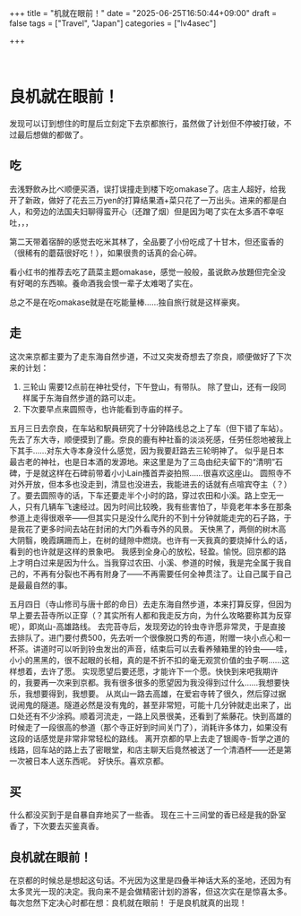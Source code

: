 +++
title = "机就在眼前！"
date = "2025-06-25T16:50:44+09:00"
draft = false
tags = ["Travel", "Japan"]
categories = ["lv4asec"]

+++

<br>


# 良机就在眼前！

发现可以订到想住的町屋后立刻定下去京都旅行，虽然做了计划但不停被打破，不过最后想做的都做了。

## 吃

去浅野飲み比べ顺便买酒，误打误撞走到楼下吃omakase了。店主人超好，给我开了新政，做好了花去三万yen的打算结果酒+菜只花了一万出头。进来的都是白人，和旁边的法国夫妇聊得蛮开心（还蹭了烟）但是因为喝了实在太多酒不幸呕吐，，，

第二天带着宿醉的感觉去吃米其林了，全品要了小份吃成了十甘木，但还蛮香的（很稀有的蘑菇很好吃！），如果很贵的话真的会心碎。

看小红书的推荐去吃了蔬菜主题omakase，感觉一般般，虽说飲み放題但完全没有好喝的东西嘛。養命酒我会恨一辈子太难喝了实在。

总之不是在吃omakase就是在吃能量棒……独自旅行就是这样豪爽。

## 走

这次来京都主要为了走东海自然步道，不过又突发奇想去了奈良，顺便做好了下次来的计划：

1. 三轮山
   需要12点前在神社受付，下午登山，有带队。
   除了登山，还有一段同样属于东海自然步道的路可以走。
2. 下次要早点来圆照寺，也许能看到寺庙的样子。

五月三日去奈良，在车站和駅員研究了十分钟路线总之上了车（但下错了车站）。先去了东大寺，顺便摸到了鹿。奈良的鹿有种社畜的淡淡死感，任劳任怨地被我上下其手……对东大寺本身没什么感觉，因为我要赶路去三轮明神了。
似乎是日本最古老的神社，也是日本酒的发源地。来这里是为了三岛由纪夫留下的“清明”石碑，于是就这样在石碑前带着小小Lain搔首弄姿拍照……很喜欢这座山。
圆照寺不对外开放，但本多也没走到，清显也没进去，我能进去的话就有点喧宾夺主（？）了。要去圆照寺的话，下车还要走半个小时的路，穿过农田和小溪。路上空无一人，只有几辆车飞速经过。因为时间比较晚，我有些害怕了，毕竟老年本多在那条参道上走得很艰辛——但其实只是没什么爬升的不到十分钟就能走完的石子路，于是我花了更多时间去站在封闭的大门外看寺外的风景。
天快黑了，两侧的树木高大阴翳，晚霞蹒跚而上，在树的缝隙中燃烧。也许有一天我真的要烧掉什么的话，看到的也许就是这样的景象吧。
我感到全身心的放松，轻盈。愉悦。回京都的路上才明白过来是因为什么。当我穿过农田、小溪、参道的时候，我是完全属于我自己的，不再有分裂也不再有附身了——不再需要任何全神贯注了。让自己属于自己是最最自然的事。

五月四日（寺山修司与唐十郎的命日）去走东海自然步道，本来打算反穿，但因为早上要去苔寺所以正穿（？其实所有人都和我走反方向，为什么攻略要称其为反穿呢），即岚山-高雄路线。
去完苔寺后，发现旁边的铃虫寺许愿非常灵，于是直接去排队了。进门要付费500，先去听一个很像脱口秀的布道，附赠一块小点心和一杯茶。讲道时可以听到铃虫发出的声音，结束后可以去看养殖箱里的铃虫——哇，小小的黑黑的，很不起眼的长相，真的是不折不扣的毫无观赏价值的虫子啊……这样想着，去许了愿。
实现愿望后要还愿，才能许下一个愿。快快到来吧我期许的，我要再一次来到京都。我有很多很多的愿望因为我没得到过什么……我想要快乐，我想要得到，我想要。
从岚山一路去高雄，在爱宕寺转了很久，然后穿过据说闹鬼的隧道。隧道必然是没有鬼的，甚至非常短，可能十几分钟就走出来了，出口处还有不少涂鸦。顺着河流走，一路上风景很美，还看到了紫藤花。快到高雄的时候走了一段很高的参道（那个寺正好到时间关门了），消耗许多体力，如果没有这段的话感觉是非常非常轻松的路线。
离开京都的早上去走了银阁寺-哲学之道的线路，回车站的路上去了密眼堂，和店主聊天后竟然被送了一个清酒杯——还是第一次被日本人送东西呢。
好快乐。喜欢京都。

## 买

什么都没买到于是自暴自弃地买了一些香。
现在三十三间堂的香已经是我的卧室香了，下次要去买鉴真香。

## 良机就在眼前！

在京都的时候总是想起这句话。不光因为这里是四叠半神话大系的圣地，还因为有太多灵光一现的决定。我向来不是会做精密计划的游客，但这次实在是惊喜太多。每次忽然下定决心时都在想：良机就在眼前！
于是良机就真的出现！
